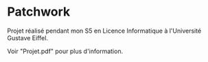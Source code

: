 # Patchwork

Projet réalisé pendant mon S5 en Licence Informatique à l'Université Gustave Eiffel.

Voir "Projet.pdf" pour plus d'information.
